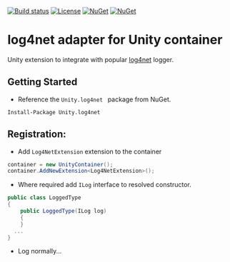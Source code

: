 [![Build status](https://ci.appveyor.com/api/projects/status/3x9gf21l6qqxo9rn/branch/master?svg=true)](https://ci.appveyor.com/project/IoC-Unity/log4net/branch/master)
[![License](https://img.shields.io/badge/license-apache%202.0-60C060.svg)](https://github.com/IoC-Unity/log4net/blob/master/LICENSE)
[![NuGet](https://img.shields.io/nuget/dt/Unity.log4net.svg)](https://www.nuget.org/packages/Unity.log4net)
[![NuGet](https://img.shields.io/nuget/v/Unity.log4net.svg)](https://www.nuget.org/packages/Unity.log4net)


# log4net adapter for Unity container
Unity extension to integrate with popular [log4net](https://github.com/apache/logging-log4net) logger.

## Getting Started
- Reference the `Unity.log4net ` package from NuGet.
```
Install-Package Unity.log4net 
```

## Registration:
- Add `Log4NetExtension` extension to the container

```C#
container = new UnityContainer();
container.AddNewExtension<Log4NetExtension>();
```
- Where required add `ILog` interface to resolved constructor. 

```C#
public class LoggedType
{
    public LoggedType(ILog log)
    {
    }
  ...
}
```
- Log normally...

